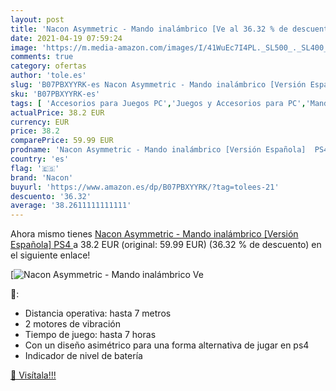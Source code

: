 ```yaml
---
layout: post
title: 'Nacon Asymmetric - Mando inalámbrico [Ve al 36.32 % de descuento'
date: 2021-04-19 07:59:24
image: 'https://m.media-amazon.com/images/I/41WuEc7I4PL._SL500_._SL400_.jpg'
comments: true
category: ofertas
author: 'tole.es'
slug: 'B07PBXYYRK-es Nacon Asymmetric - Mando inalámbrico [Versión Española] PS4'
sku: 'B07PBXYYRK-es'
tags: [ 'Accesorios para Juegos PC','Juegos y Accesorios para PC','Mandos para PC','Videojuegos','nacon','ps4', ]
actualPrice: 38.2 EUR
currency: EUR
price: 38.2
comparePrice: 59.99 EUR
prodname: 'Nacon Asymmetric - Mando inalámbrico [Versión Española]  PS4 '
country: 'es'
flag: '🇪🇸'
brand: 'Nacon'
buyurl: 'https://www.amazon.es/dp/B07PBXYYRK/?tag=tolees-21'
descuento: '36.32'
average: '38.2611111111111'
---
```


Ahora mismo tienes [Nacon Asymmetric - Mando inalámbrico [Versión Española]  PS4 ](https://www.amazon.es/dp/B07PBXYYRK/?tag=tolees-21) a 38.2 EUR (original: 59.99 EUR) (36.32 %  de descuento) en el siguiente enlace!

[![Nacon Asymmetric - Mando inalámbrico [Ve](https://m.media-amazon.com/images/I/41WuEc7I4PL._SL500_._SL400_.jpg)](https://www.amazon.es/dp/B07PBXYYRK/?tag=tolees-21)

🔎:

- Distancia operativa: hasta 7 metros
- 2 motores de vibración
- Tiempo de juego: hasta 7 horas
- Con un diseño asimétrico para una forma alternativa de jugar en ps4
- Indicador de nivel de batería

[🛒 Visítala!!!](https://www.amazon.es/dp/B07PBXYYRK/?tag=tolees-21)
